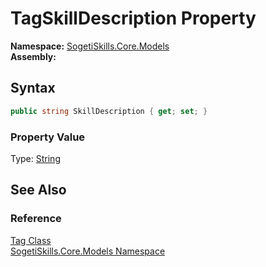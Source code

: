 TagSkillDescription Property
============================

**Namespace:** [SogetiSkills.Core.Models][1]  
**Assembly:**

Syntax
------

```csharp
public string SkillDescription { get; set; }
```

### Property Value
Type: [String][2]

See Also
--------

### Reference
[Tag Class][3]  
[SogetiSkills.Core.Models Namespace][1]  

[1]: ../README.md
[2]: http://msdn.microsoft.com/en-us/library/s1wwdcbf
[3]: README.md